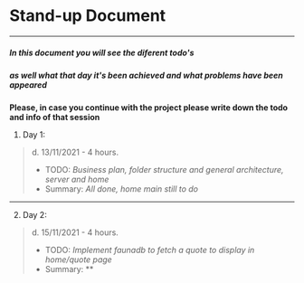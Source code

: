 # Stand-up Document

---

##### In this document you will see the diferent todo's
##### as well what that day it's been achieved and what problems have been appeared

**Please, in case you continue with the project please write down the todo and info of that session**

1. Day 1:

> d. 13/11/2021 - 4 hours. 
>- TODO: *Business plan, folder structure and general architecture, server and home* 
>- Summary: *All done, home main still to do*

---

2. Day 2:

> d. 15/11/2021 - 4 hours. 
>- TODO: *Implement faunadb to fetch a quote to display in home/quote page* 
>- Summary: **